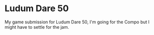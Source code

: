 # Ludum Dare 50
 My game submission for Ludum Dare 50, I'm going for the Compo but I might have to settle for the jam.
